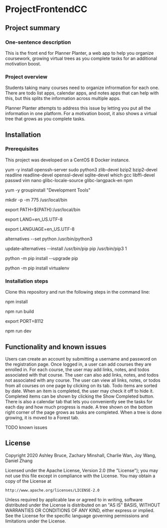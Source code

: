 # ProjectFrontendCC

## Project summary
### One-sentence description

This is the front end for Planner Planter, a web app to help you organize coursework, growing virtual trees as you complete tasks for an additional motivation boost.

### Project overview

Students taking many courses need to organize infrormation for each one. There are todo list apps, calendar apps, and notes apps that can help with this, but this splits the information across multiple apps.

Planner Planter attempts to address this issue by letting you put all the information in one platform. For a motivation boost, it also shows a virtual tree that grows as you complete tasks.

## Installation
### Prerequisites

This project was developed on a CentOS 8 Docker instance.

yum -y install openssh-server sudo python3 zlib-devel bzip2 bzip2-devel readline readline-devel openssl-devel sqlite-devel which gcc libffi-devel passwd vim nano glibc-locale-source glibc-langpack-en npm

yum -y groupinstall "Development Tools"

mkdir -p -m 775 /usr/local/bin

export PATH=${PATH}:/usr/local/bin

export LANG=en_US.UTF-8

export LANGUAGE=en_US.UTF-8

alternatives --set python /usr/bin/python3

update-alternatives --install /usr/bin/pip pip /usr/bin/pip3 1

python -m pip install --upgrade pip

python -m pip install virtualenv

### Installation steps

Clone this repository and run the following steps in the command line:

npm install

npm run build

export PORT=8112

npm run dev

## Functionality and known issues

Users can create an account by submitting a username and password on the registration page. Once logged in, a user can add courses they are enrolled in. For each course, the user may add links, notes, and todos associated with that course. The user can also add links, notes, and todos not associated with any course. The user can view all links, notes, or todos from all courses on one page by clicking on its tab. Todo items are sorted by date. When an item is completed, the user may check it off to hide it. Completed items can be shown by clicking the Show Completed button. There is also a calendar tab that lets you conveniently see the tasks for each day and how much progress is made. A tree shown on the bottom right corner of the page grows as tasks are completed. When a tree is done growing, it is moved to a Forest tab.

TODO known issues

## License

Copyright 2020 Ashley Bruce, Zachary Minshall, Charlie Wan, Joy Wang, Daniel Zhang

Licensed under the Apache License, Version 2.0 (the "License");
you may not use this file except in compliance with the License.
You may obtain a copy of the License at

    http://www.apache.org/licenses/LICENSE-2.0

Unless required by applicable law or agreed to in writing, software
distributed under the License is distributed on an "AS IS" BASIS,
WITHOUT WARRANTIES OR CONDITIONS OF ANY KIND, either express or implied.
See the License for the specific language governing permissions and
limitations under the License.

